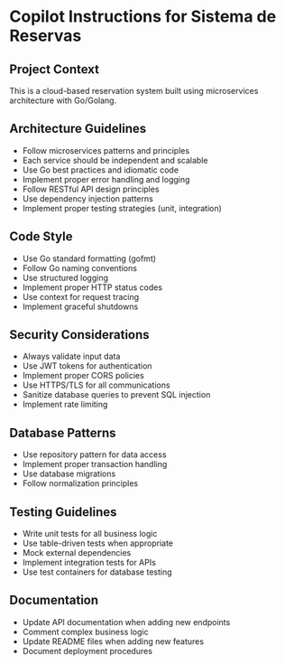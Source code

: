 <!-- Use this file to provide workspace-specific custom instructions to Copilot. For more details, visit https://code.visualstudio.com/docs/copilot/copilot-customization#_use-a-githubcopilotinstructionsmd-file -->

# Copilot Instructions for Sistema de Reservas

## Project Context
This is a cloud-based reservation system built using microservices architecture with Go/Golang.

## Architecture Guidelines
- Follow microservices patterns and principles
- Each service should be independent and scalable
- Use Go best practices and idiomatic code
- Implement proper error handling and logging
- Follow RESTful API design principles
- Use dependency injection patterns
- Implement proper testing strategies (unit, integration)

## Code Style
- Use Go standard formatting (gofmt)
- Follow Go naming conventions
- Use structured logging
- Implement proper HTTP status codes
- Use context for request tracing
- Implement graceful shutdowns

## Security Considerations
- Always validate input data
- Use JWT tokens for authentication
- Implement proper CORS policies
- Use HTTPS/TLS for all communications
- Sanitize database queries to prevent SQL injection
- Implement rate limiting

## Database Patterns
- Use repository pattern for data access
- Implement proper transaction handling
- Use database migrations
- Follow normalization principles

## Testing Guidelines
- Write unit tests for all business logic
- Use table-driven tests when appropriate
- Mock external dependencies
- Implement integration tests for APIs
- Use test containers for database testing

## Documentation
- Update API documentation when adding new endpoints
- Comment complex business logic
- Update README files when adding new features
- Document deployment procedures
